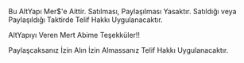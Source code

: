 Bu AltYapı Mer$'e Aittir. Satılması, Paylaşılması Yasaktır. Satıldığı veya Paylaşıldığı Taktirde Telif Hakkı Uygulanacaktır.

AltYapıyı Veren Mert Abime Teşekküler!!

Paylaşcaksanız İzin Alın İzin Almassanız Telif Hakkı Uygulanacaktır.
